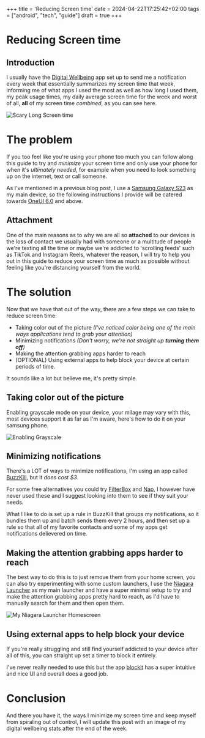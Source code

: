 +++
title = 'Reducing Screen time'
date = 2024-04-22T17:25:42+02:00
tags = ["android", "tech", "guide"]
draft = true
+++

# Reducing Screen time

## Introduction

I usually have the [Digital Wellbeing](https://play.google.com/store/apps/details?id=com.google.android.apps.wellbeing&hl=en_US&gl=US) app set up to send me a notification every week that essentially summarizes my screen time that week, informing me of what apps I used the most as well as how long I used them, my peak usage times, my daily average screen time for the week and worst of all, **all** of my screen time _combined_, as you can see here.

![Scary Long Screen time](/reducing-screentime/Scary_Screen_Time.jpg)

# The problem

If you too feel like you're using your phone too much you can follow along this guide to try and _minimize_ your screen time and only use your phone for when it's _ultimately needed_, for example when you need to look something up on the internet, text or call someone.

As I've mentioned in a previous blog post, I use a [Samsung Galaxy S23](https://www.gsmarena.com/samsung_galaxy_s23-12082.php) as my main device, so the following instructions I provide will be catered towards [OneUI 6.0](https://www.samsung.com/in/one-ui/features/) and above.

## Attachment

One of the main reasons as to why we are all so **attached** to our devices is the loss of contact we usually had with someone or a multitude of people we're texting all the time or maybe we're addicted to 'scrolling feeds' such as TikTok and Instagram Reels, whatever the reason, I will try to help you out in this guide to reduce your screen time as much as possible without feeling like you're distancing yourself from the world.

# The solution

Now that we have that out of the way, there are a few steps we can take to reduce screen time:
- Taking color out of the picture _(I've noticed color being one of the main ways applications tend to grab your attention)_
- Minimizing notifications _(Don't worry, we're not straight up **turning them off**)_
- Making the attention grabbing apps harder to reach
- (OPTIONAL) Using external apps to help block your device at certain periods of time.

It sounds like a lot but believe me, it's pretty simple.

## Taking color out of the picture

Enabling grayscale mode on your device, your milage may vary with this, most devices support it as far as I'm aware, here's how to do it on your samsung phone.

![Enabling Grayscale](/reducing-screentime/Enabling_Grayscale.jpg)

## Minimizing notifications

There's a LOT of ways to minimize notifications, I'm using an app called [BuzzKill](https://play.google.com/store/apps/details?id=com.samruston.buzzkill), but it _does cost $3_.

For some free alternatives you could try [FilterBox](https://play.google.com/store/apps/details?id=com.catchingnow.np) and [Nap](https://play.google.com/store/apps/details?id=com.catchingnow.np), I however have never used these and I suggest looking into them to see if they suit your needs.

What I like to do is set up a rule in BuzzKill that groups my notifications, so it bundles them up and batch sends them every 2 hours, and then set up a rule so that all of my favorite contacts and some of my apps get notifications delievered on time.

## Making the attention grabbing apps harder to reach

The best way to do this is to just remove them from your home screen, you can also try experimenting with some custom launchers, I use the [Niagara Launcher](https://play.google.com/store/apps/details?id=bitpit.launcher) as my main launcher and have a super minimal setup to try and make the attention grabbing apps pretty hard to reach, as I'd have to manually search for them and then open them.

![My Niagara Launcher Homescreen](/reducing-screentime/Niagara_Homescreen.jpg)

## Using external apps to help block your device

If you're really struggling and still find yourself addicted to your device after all of this, you can straight up set a timer to block it entirely.

I've never really needed to use this but the app [blockit](https://play.google.com/store/apps/details?id=com.hypenet.focused) has a super intuitive and nice UI and overall does a good job.

# Conclusion

And there you have it, the ways I minimize my screen time and keep myself from spiraling out of control, I will update this post with an image of my digital wellbeing stats after the end of the week.